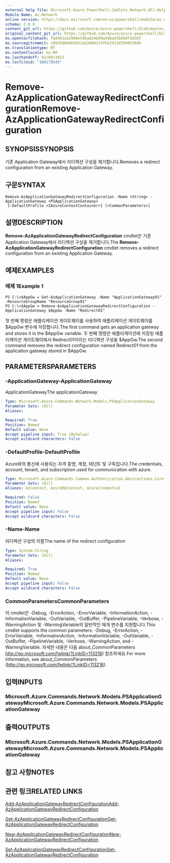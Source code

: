 ```yaml
---
external help file: Microsoft.Azure.PowerShell.Cmdlets.Network.dll-Help.xml
Module Name: Az.Network
online version: https://docs.microsoft.com/en-us/powershell/module/az.network/remove-azapplicationgatewayredirectconfiguration
schema: 2.0.0
content_git_url: https://github.com/Azure/azure-powershell/blob/master/src/Network/Network/help/Remove-AzApplicationGatewayRedirectConfiguration.md
original_content_git_url: https://github.com/Azure/azure-powershell/blob/master/src/Network/Network/help/Remove-AzApplicationGatewayRedirectConfiguration.md
ms.openlocfilehash: fdd461ea2908e59ba824b09a49bed3b6b8f4d38f
ms.sourcegitcommit: c05d3d669b5631e526841f47b22513d78495350b
ms.translationtype: MT
ms.contentlocale: ko-KR
ms.lasthandoff: 02/09/2021
ms.locfileid: "100179545"
---
```

# <span data-ttu-id="5ce3a-101">Remove-AzApplicationGatewayRedirectConfiguration</span><span class="sxs-lookup"><span data-stu-id="5ce3a-101">Remove-AzApplicationGatewayRedirectConfiguration</span></span>

## <span data-ttu-id="5ce3a-102">SYNOPSIS</span><span class="sxs-lookup"><span data-stu-id="5ce3a-102">SYNOPSIS</span></span>
<span data-ttu-id="5ce3a-103">기존 Application Gateway에서 리디렉션 구성을 제거합니다.</span><span class="sxs-lookup"><span data-stu-id="5ce3a-103">Removes a redirect configuration from an existing Application Gateway.</span></span>

## <span data-ttu-id="5ce3a-104">구문</span><span class="sxs-lookup"><span data-stu-id="5ce3a-104">SYNTAX</span></span>

```
Remove-AzApplicationGatewayRedirectConfiguration -Name <String> -ApplicationGateway <PSApplicationGateway>
 [-DefaultProfile <IAzureContextContainer>] [<CommonParameters>]
```

## <span data-ttu-id="5ce3a-105">설명</span><span class="sxs-lookup"><span data-stu-id="5ce3a-105">DESCRIPTION</span></span>
<span data-ttu-id="5ce3a-106">**Remove-AzApplicationGatewayRedirectConfiguration** cmdlet은 기존 Application Gateway에서 리디렉션 구성을 제거합니다.</span><span class="sxs-lookup"><span data-stu-id="5ce3a-106">The **Remove-AzApplicationGatewayRedirectConfiguration** cmdlet removes a redirect configuration from an existing Application Gateway.</span></span>

## <span data-ttu-id="5ce3a-107">예제</span><span class="sxs-lookup"><span data-stu-id="5ce3a-107">EXAMPLES</span></span>

### <span data-ttu-id="5ce3a-108">예제 1</span><span class="sxs-lookup"><span data-stu-id="5ce3a-108">Example 1</span></span>
```
PS C:\>$AppGw = Get-AzApplicationGateway -Name "ApplicationGateway01" -ResourceGroupName "ResourceGroup01"
PS C:\>$AppGw = Remove-AzApplicationGatewayRedirectConfiguration -ApplicationGateway $AppGw -Name "Redirect01"
```

<span data-ttu-id="5ce3a-109">첫 번째 명령은 애플리케이션 게이트웨이를 사용하여 애플리케이션 게이트웨이를 $AppGw 변수에 저장합니다.</span><span class="sxs-lookup"><span data-stu-id="5ce3a-109">The first command gets an application gateway and stores it in the $AppGw variable.</span></span>
<span data-ttu-id="5ce3a-110">두 번째 명령은 애플리케이션에 저장된 애플리케이션 게이트웨이에서 Redirect01이라는 리디렉션 구성을 $AppGw.</span><span class="sxs-lookup"><span data-stu-id="5ce3a-110">The second command removes the redirect configuration named Redirect01 from the application gateway stored in $AppGw.</span></span>

## <span data-ttu-id="5ce3a-111">PARAMETERS</span><span class="sxs-lookup"><span data-stu-id="5ce3a-111">PARAMETERS</span></span>

### <span data-ttu-id="5ce3a-112">-ApplicationGateway</span><span class="sxs-lookup"><span data-stu-id="5ce3a-112">-ApplicationGateway</span></span>
<span data-ttu-id="5ce3a-113">ApplicationGateway</span><span class="sxs-lookup"><span data-stu-id="5ce3a-113">The applicationGateway</span></span>

```yaml
Type: Microsoft.Azure.Commands.Network.Models.PSApplicationGateway
Parameter Sets: (All)
Aliases:

Required: True
Position: Named
Default value: None
Accept pipeline input: True (ByValue)
Accept wildcard characters: False
```

### <span data-ttu-id="5ce3a-114">-DefaultProfile</span><span class="sxs-lookup"><span data-stu-id="5ce3a-114">-DefaultProfile</span></span>
<span data-ttu-id="5ce3a-115">Azure와의 통신에 사용되는 자격 증명, 계정, 테넌트 및 구독입니다.</span><span class="sxs-lookup"><span data-stu-id="5ce3a-115">The credentials, account, tenant, and subscription used for communication with azure.</span></span>

```yaml
Type: Microsoft.Azure.Commands.Common.Authentication.Abstractions.Core.IAzureContextContainer
Parameter Sets: (All)
Aliases: AzContext, AzureRmContext, AzureCredential

Required: False
Position: Named
Default value: None
Accept pipeline input: False
Accept wildcard characters: False
```

### <span data-ttu-id="5ce3a-116">-Name</span><span class="sxs-lookup"><span data-stu-id="5ce3a-116">-Name</span></span>
<span data-ttu-id="5ce3a-117">리디렉션 구성의 이름</span><span class="sxs-lookup"><span data-stu-id="5ce3a-117">The name of the redirect configuration</span></span>

```yaml
Type: System.String
Parameter Sets: (All)
Aliases:

Required: True
Position: Named
Default value: None
Accept pipeline input: False
Accept wildcard characters: False
```

### <span data-ttu-id="5ce3a-118">CommonParameters</span><span class="sxs-lookup"><span data-stu-id="5ce3a-118">CommonParameters</span></span>
<span data-ttu-id="5ce3a-119">이 cmdlet은 -Debug, -ErrorAction, -ErrorVariable, -InformationAction, -InformationVariable, -OutVariable, -OutBuffer, -PipelineVariable, -Verbose, -WarningAction 및 -WarningVariable의 일반적인 매개 변수를 지원합니다.</span><span class="sxs-lookup"><span data-stu-id="5ce3a-119">This cmdlet supports the common parameters: -Debug, -ErrorAction, -ErrorVariable, -InformationAction, -InformationVariable, -OutVariable, -OutBuffer, -PipelineVariable, -Verbose, -WarningAction, and -WarningVariable.</span></span> <span data-ttu-id="5ce3a-120">자세한 내용은 다음 about_CommonParameters http://go.microsoft.com/fwlink/?LinkID=113216) 참조하세요.</span><span class="sxs-lookup"><span data-stu-id="5ce3a-120">For more information, see about_CommonParameters (http://go.microsoft.com/fwlink/?LinkID=113216).</span></span>

## <span data-ttu-id="5ce3a-121">입력</span><span class="sxs-lookup"><span data-stu-id="5ce3a-121">INPUTS</span></span>

### <span data-ttu-id="5ce3a-122">Microsoft.Azure.Commands.Network.Models.PSApplicationGateway</span><span class="sxs-lookup"><span data-stu-id="5ce3a-122">Microsoft.Azure.Commands.Network.Models.PSApplicationGateway</span></span>

## <span data-ttu-id="5ce3a-123">출력</span><span class="sxs-lookup"><span data-stu-id="5ce3a-123">OUTPUTS</span></span>

### <span data-ttu-id="5ce3a-124">Microsoft.Azure.Commands.Network.Models.PSApplicationGateway</span><span class="sxs-lookup"><span data-stu-id="5ce3a-124">Microsoft.Azure.Commands.Network.Models.PSApplicationGateway</span></span>

## <span data-ttu-id="5ce3a-125">참고 사항</span><span class="sxs-lookup"><span data-stu-id="5ce3a-125">NOTES</span></span>

## <span data-ttu-id="5ce3a-126">관련 링크</span><span class="sxs-lookup"><span data-stu-id="5ce3a-126">RELATED LINKS</span></span>

[<span data-ttu-id="5ce3a-127">Add-AzApplicationGatewayRedirectConfiguration</span><span class="sxs-lookup"><span data-stu-id="5ce3a-127">Add-AzApplicationGatewayRedirectConfiguration</span></span>](./Add-AzApplicationGatewayRedirectConfiguration.md)

[<span data-ttu-id="5ce3a-128">Get-AzApplicationGatewayRedirectConfiguration</span><span class="sxs-lookup"><span data-stu-id="5ce3a-128">Get-AzApplicationGatewayRedirectConfiguration</span></span>](./Get-AzApplicationGatewayRedirectConfiguration.md)

[<span data-ttu-id="5ce3a-129">New-AzApplicationGatewayRedirectConfiguration</span><span class="sxs-lookup"><span data-stu-id="5ce3a-129">New-AzApplicationGatewayRedirectConfiguration</span></span>](./New-AzApplicationGatewayRedirectConfiguration.md)

[<span data-ttu-id="5ce3a-130">Set-AzApplicationGatewayRedirectConfiguration</span><span class="sxs-lookup"><span data-stu-id="5ce3a-130">Set-AzApplicationGatewayRedirectConfiguration</span></span>](./Set-AzApplicationGatewayRedirectConfiguration.md)

